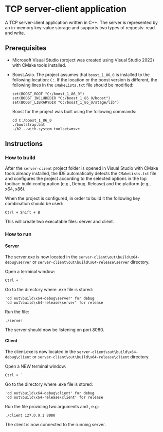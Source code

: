 # TCP server-client application

A TCP server-client application written in C++. The server is represented by an in-memory key-value storage and supports two types of requests: read and write.

## Prerequisites

- Microsoft Visual Studio (project was created using Visual Studio 2022) with CMake tools installed.
- Boost.Asio.
	The project assumes that `boost_1_86_0` is installed to the following location: `C:`.
	If the location or the boost version is different, the following lines in the `CMakeLists.txt` file should be modified:
 
    ```
    set(BOOST_ROOT "C:/boost_1_86_0")
    set(BOOST_INCLUDEDIR "C:/boost_1_86_0/boost")
    set(BOOST_LIBRARYDIR "C:/boost_1_86_0/stage/lib")
    ```

    Boost for the project was built using the following commands:

    ```
    cd C:/boost_1_86_0
    ./bootstrap.bat
    ./b2 --with-system toolset=msvc
    ```

## Instructions

### How to build

After the `server-client` project folder is opened in Visual Studio with CMake tools already installed, the IDE automatically detects the `CMakeLists.txt` file and configures the project according to the selected options in the top toolbar: build configuration (e.g., Debug, Release) and the platform (e.g., x64, x86).

When the project is configured, in order to build it the following key combination should be used:

```
Ctrl + Shift + B
```

This will create two executable files: server and client.

### How to run

#### Server

The server.exe is now located in the `server-client\out\build\x64-debug\server` or `server-client\out\build\x64-release\server` directory.

Open a terminal window:
```
Ctrl + `
```

Go to the directory where .exe file is stored:
```
'cd out\build\x64-debug\server' for debug
'cd out\build\x64-release\server' for release
```

Run the file:
```
./server
```

The server should now be listening on port 8080.

#### Client

The client.exe is now located in the `server-client\out\build\x64-debug\client` or ``server-client\out\build\x64-release\client`` directory.

Open a NEW terminal window:
```
Ctrl + `
```

Go to the directory where .exe file is stored:
```
'cd out\build\x64-debug\client' for debug
'cd out\build\x64-release\client' for release
```

Run the file providing two arguments <host> and <port>, e.g:
```
./client 127.0.0.1 8080
```

The client is now connected to the running server.